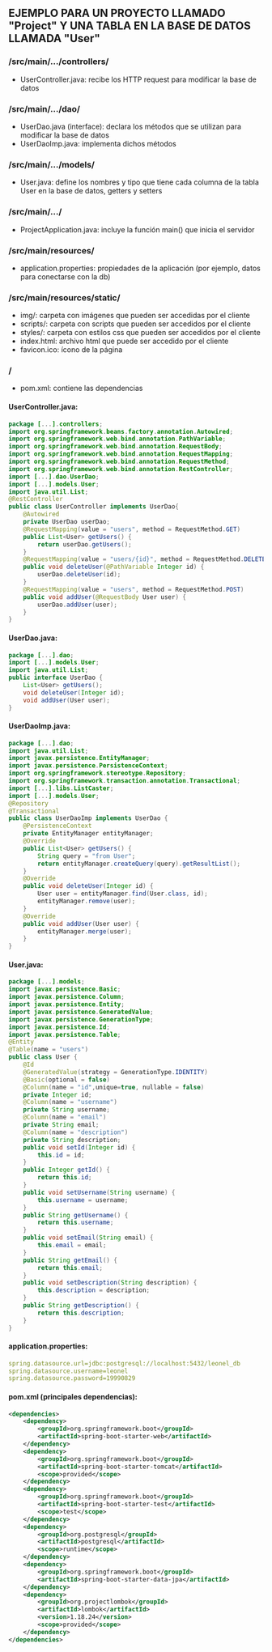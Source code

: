 ## EJEMPLO PARA UN PROYECTO LLAMADO "Project" Y UNA TABLA EN LA BASE DE DATOS LLAMADA "User"


### /src/main/.../controllers/
- UserController.java: recibe los HTTP request para modificar la base de datos
### /src/main/.../dao/
- UserDao.java (interface): declara los métodos que se utilizan para modificar la base de datos
- UserDaoImp.java: implementa dichos métodos
### /src/main/.../models/
- User.java: define los nombres y tipo que tiene cada columna de la tabla User en la base de datos, getters y setters
### /src/main/.../
- ProjectApplication.java: incluye la función main() que inicia el servidor
### /src/main/resources/
- application.properties: propiedades de la aplicación (por ejemplo, datos para conectarse con la db)
### /src/main/resources/static/
- img/: carpeta con imágenes que pueden ser accedidas por el cliente
- scripts/: carpeta con scripts que pueden ser accedidos por el cliente
- styles/: carpeta con estilos css que pueden ser accedidos por el cliente
- index.html: archivo html que puede ser accedido por el cliente
- favicon.ico: ícono de la página
### /
- pom.xml: contiene las dependencias


#### UserController.java:
```java
package [...].controllers;
import org.springframework.beans.factory.annotation.Autowired;
import org.springframework.web.bind.annotation.PathVariable;
import org.springframework.web.bind.annotation.RequestBody;
import org.springframework.web.bind.annotation.RequestMapping;
import org.springframework.web.bind.annotation.RequestMethod;
import org.springframework.web.bind.annotation.RestController;
import [...].dao.UserDao;
import [...].models.User;
import java.util.List;
@RestController
public class UserController implements UserDao{
    @Autowired
    private UserDao userDao;
    @RequestMapping(value = "users", method = RequestMethod.GET)
    public List<User> getUsers() {
        return userDao.getUsers();
    }
    @RequestMapping(value = "users/{id}", method = RequestMethod.DELETE)
    public void deleteUser(@PathVariable Integer id) {
        userDao.deleteUser(id);
    }
    @RequestMapping(value = "users", method = RequestMethod.POST)
    public void addUser(@RequestBody User user) {
        userDao.addUser(user);
    }
}
```


#### UserDao.java:
```java
package [...].dao;
import [...].models.User;
import java.util.List;
public interface UserDao {
    List<User> getUsers();
    void deleteUser(Integer id);
    void addUser(User user);
}
```


#### UserDaoImp.java:
```java
package [...].dao;
import java.util.List;
import javax.persistence.EntityManager;
import javax.persistence.PersistenceContext;
import org.springframework.stereotype.Repository;
import org.springframework.transaction.annotation.Transactional;
import [...].libs.ListCaster;
import [...].models.User;
@Repository
@Transactional
public class UserDaoImp implements UserDao {
    @PersistenceContext
    private EntityManager entityManager;
    @Override
    public List<User> getUsers() {
        String query = "from User";
        return entityManager.createQuery(query).getResultList();
    }
    @Override
    public void deleteUser(Integer id) {
        User user = entityManager.find(User.class, id);
        entityManager.remove(user);
    }
    @Override
    public void addUser(User user) {
        entityManager.merge(user);
    }
}
```


#### User.java:
```java
package [...].models;
import javax.persistence.Basic;
import javax.persistence.Column;
import javax.persistence.Entity;
import javax.persistence.GeneratedValue;
import javax.persistence.GenerationType;
import javax.persistence.Id;
import javax.persistence.Table;
@Entity
@Table(name = "users")
public class User {
    @Id
    @GeneratedValue(strategy = GenerationType.IDENTITY)
    @Basic(optional = false)
    @Column(name = "id",unique=true, nullable = false)
    private Integer id;
    @Column(name = "username")
    private String username;
    @Column(name = "email")
    private String email;
    @Column(name = "description")
    private String description;
    public void setId(Integer id) {
        this.id = id;
    }
    public Integer getId() {
        return this.id;
    }
    public void setUsername(String username) {
        this.username = username;
    }
    public String getUsername() {
        return this.username;
    }
    public void setEmail(String email) {
        this.email = email;
    }
    public String getEmail() {
        return this.email;
    }
    public void setDescription(String description) {
        this.description = description;
    }
    public String getDescription() {
        return this.description;
    }
}
```


#### application.properties:
```yml
spring.datasource.url=jdbc:postgresql://localhost:5432/leonel_db
spring.datasource.username=leonel
spring.datasource.password=19990829
```


#### pom.xml (principales dependencias):
```xml
<dependencies>
    <dependency>
        <groupId>org.springframework.boot</groupId>
        <artifactId>spring-boot-starter-web</artifactId>
    </dependency>
    <dependency>
        <groupId>org.springframework.boot</groupId>
        <artifactId>spring-boot-starter-tomcat</artifactId>
        <scope>provided</scope>
    </dependency>
    <dependency>
        <groupId>org.springframework.boot</groupId>
        <artifactId>spring-boot-starter-test</artifactId>
        <scope>test</scope>
    </dependency>
    <dependency>
        <groupId>org.postgresql</groupId>
        <artifactId>postgresql</artifactId>
        <scope>runtime</scope>
    </dependency>
    <dependency>
        <groupId>org.springframework.boot</groupId>
        <artifactId>spring-boot-starter-data-jpa</artifactId>
    </dependency>
    <dependency>
        <groupId>org.projectlombok</groupId>
        <artifactId>lombok</artifactId>
        <version>1.18.24</version>
        <scope>provided</scope>
    </dependency>
</dependencies>
```
